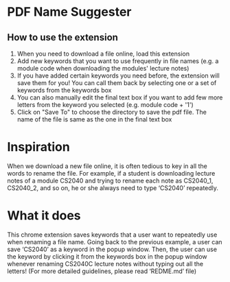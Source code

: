 PDF Name Suggester
==
## How to use the extension

1. When you need to download a file online, load this extension
2. Add new keywords that you want to use frequently in file names (e.g. a module code when downloading the modules' lecture notes)
3. If you have added certain keywords you need before, the extension will save them for you! You can call them back by selecting one or a set of keywords from the keywords box
4. You can also manually edit the final text box if you want to add few more letters from the keyword you selected (e.g. module code + '1')
5. Click on "Save To" to choose the directory to save the pdf file. The name of the file is same as the one in the final text box
# Inspiration
When we download a new file online, it is often tedious to key in all the words to rename the file. For example, if a student is downloading lecture notes of a module CS2040 and trying to rename each note as CS2040_1, CS2040_2, and so on, he or she always need to type ‘CS2040’ repeatedly.
# What it does
This chrome extension saves keywords that a user want to repeatedly use when renaming a file name. Going back to the previous example, a user can save ‘CS2040’ as a keyword in the popup window. Then, the user can use the keyword by clicking it from the keywords box in the popup window whenever renaming CS2040C lecture notes without typing out all the letters!
(For more detailed guidelines, please read ‘REDME.md’ file)
